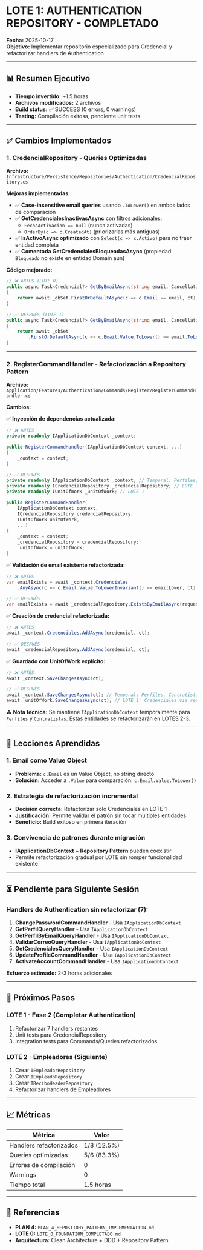 # LOTE 1: AUTHENTICATION REPOSITORY - COMPLETADO

**Fecha:** 2025-10-17  
**Objetivo:** Implementar repositorio especializado para Credencial y refactorizar handlers de Authentication

---

## 📊 Resumen Ejecutivo

- **Tiempo invertido:** ~1.5 horas
- **Archivos modificados:** 2 archivos
- **Build status:** ✅ SUCCESS (0 errors, 0 warnings)
- **Testing:** Compilación exitosa, pendiente unit tests

---

## ✅ Cambios Implementados

### 1. CredencialRepository - Queries Optimizadas

**Archivo:** `Infrastructure/Persistence/Repositories/Authentication/CredencialRepository.cs`

**Mejoras implementadas:**

- ✅ **Case-insensitive email queries** usando `.ToLower()` en ambos lados de comparación
- ✅ **GetCredencialesInactivasAsync** con filtros adicionales:
  - `FechaActivacion == null` (nunca activadas)
  - `OrderBy(c => c.CreatedAt)` (priorizarlas más antiguas)
- ✅ **IsActivoAsync optimizado** con `Select(c => c.Activo)` para no traer entidad completa
- ✅ **Comentada GetCredencialesBloqueadasAsync** (propiedad `Bloqueado` no existe en entidad Domain aún)

**Código mejorado:**

```csharp
// ❌ ANTES (LOTE 0)
public async Task<Credencial?> GetByEmailAsync(string email, CancellationToken ct = default)
{
    return await _dbSet.FirstOrDefaultAsync(c => c.Email == email, ct);
}

// ✅ DESPUÉS (LOTE 1)
public async Task<Credencial?> GetByEmailAsync(string email, CancellationToken ct = default)
{
    return await _dbSet
        .FirstOrDefaultAsync(c => c.Email.Value.ToLower() == email.ToLower(), ct);
}
```

---

### 2. RegisterCommandHandler - Refactorización a Repository Pattern

**Archivo:** `Application/Features/Authentication/Commands/Register/RegisterCommandHandler.cs`

**Cambios:**

✅ **Inyección de dependencias actualizada:**
```csharp
// ❌ ANTES
private readonly IApplicationDbContext _context;

public RegisterCommandHandler(IApplicationDbContext context, ...)
{
    _context = context;
}

// ✅ DESPUÉS
private readonly IApplicationDbContext _context; // Temporal: Perfiles, Contratistas
private readonly ICredencialRepository _credencialRepository; // LOTE 1
private readonly IUnitOfWork _unitOfWork; // LOTE 1

public RegisterCommandHandler(
    IApplicationDbContext context,
    ICredencialRepository credencialRepository,
    IUnitOfWork unitOfWork,
    ...)
{
    _context = context;
    _credencialRepository = credencialRepository;
    _unitOfWork = unitOfWork;
}
```

✅ **Validación de email existente refactorizada:**
```csharp
// ❌ ANTES
var emailExists = await _context.Credenciales
    .AnyAsync(c => c.Email.Value.ToLowerInvariant() == emailLower, ct);

// ✅ DESPUÉS
var emailExists = await _credencialRepository.ExistsByEmailAsync(request.Email, ct);
```

✅ **Creación de credencial refactorizada:**
```csharp
// ❌ ANTES
await _context.Credenciales.AddAsync(credencial, ct);

// ✅ DESPUÉS
await _credencialRepository.AddAsync(credencial, ct);
```

✅ **Guardado con UnitOfWork explícito:**
```csharp
// ❌ ANTES
await _context.SaveChangesAsync(ct);

// ✅ DESPUÉS
await _context.SaveChangesAsync(ct); // Temporal: Perfiles, Contratistas
await _unitOfWork.SaveChangesAsync(ct); // LOTE 1: Credenciales via repository
```

**⚠️ Nota técnica:** Se mantiene `IApplicationDbContext` temporalmente para `Perfiles` y `Contratistas`. Estas entidades se refactorizarán en LOTES 2-3.

---

## 📝 Lecciones Aprendidas

### 1. Email como Value Object
- **Problema:** `c.Email` es un Value Object, no string directo
- **Solución:** Acceder a `.Value` para comparación: `c.Email.Value.ToLower()`

### 2. Estrategia de refactorización incremental
- **Decisión correcta:** Refactorizar solo Credenciales en LOTE 1
- **Justificación:** Permite validar el patrón sin tocar múltiples entidades
- **Beneficio:** Build exitoso en primera iteración

### 3. Convivencia de patrones durante migración
- **IApplicationDbContext + Repository Pattern** pueden coexistir
- Permite refactorización gradual por LOTE sin romper funcionalidad existente

---

## ⏳ Pendiente para Siguiente Sesión

### Handlers de Authentication sin refactorizar (7):

1. **ChangePasswordCommandHandler** - Usa `IApplicationDbContext`
2. **GetPerfilQueryHandler** - Usa `IApplicationDbContext`
3. **GetPerfilByEmailQueryHandler** - Usa `IApplicationDbContext`
4. **ValidarCorreoQueryHandler** - Usa `IApplicationDbContext`
5. **GetCredencialesQueryHandler** - Usa `IApplicationDbContext`
6. **UpdateProfileCommandHandler** - Usa `IApplicationDbContext`
7. **ActivateAccountCommandHandler** - Usa `IApplicationDbContext`

**Esfuerzo estimado:** 2-3 horas adicionales

---

## 🎯 Próximos Pasos

### LOTE 1 - Fase 2 (Completar Authentication)
1. Refactorizar 7 handlers restantes
2. Unit tests para CredencialRepository
3. Integration tests para Commands/Queries refactorizados

### LOTE 2 - Empleadores (Siguiente)
1. Crear `IEmpleadorRepository`
2. Crear `IEmpleadoRepository`
3. Crear `IReciboHeaderRepository`
4. Refactorizar handlers de Empleadores

---

## 📈 Métricas

| Métrica | Valor |
|---------|-------|
| Handlers refactorizados | 1/8 (12.5%) |
| Queries optimizadas | 5/6 (83.3%) |
| Errores de compilación | 0 |
| Warnings | 0 |
| Tiempo total | 1.5 horas |

---

## 🔗 Referencias

- **PLAN 4:** `PLAN_4_REPOSITORY_PATTERN_IMPLEMENTATION.md`
- **LOTE 0:** `LOTE_0_FOUNDATION_COMPLETADO.md`
- **Arquitectura:** Clean Architecture + DDD + Repository Pattern
